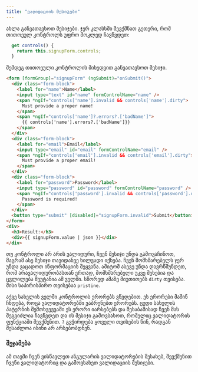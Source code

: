 ```yaml
---
title: "ვალიდაციის მესიჯები"
---
```


ახლა განვათავსოთ მესიჯები. ჯერ კლასსში შევქმნათ გეთერი, რომ
თითოეულ კონტროლს უფრო მოკლედ ჩავწვდეთ:

```ts
  get controls() {
    return this.signupForm.controls;
  }
```

შემდეგ თითოეული კონტროლის მიხედვით განვათავსოთ მესიჯი.

```html
<form [formGroup]="signupForm" (ngSubmit)="onSubmit()">
  <div class="form-block">
    <label for="name">Name</label>
    <input type="text" id="name" formControlName="name" />
    <span *ngIf="controls['name'].invalid && controls['name'].dirty">
      Must provide a proper name!
    </span>
    <span *ngIf="controls['name']?.errors?.['badName']">
      {{ controls['name'].errors?.['badName']}}
    </span>
  </div>
  <div class="form-block">
    <label for="email">Email</label>
    <input type="email" id="email" formControlName="email" />
    <span *ngIf="controls['email'].invalid && controls['email'].dirty">
      Must provide a proper email!
    </span>
  </div>
  <div class="form-block">
    <label for="password">Password</label>
    <input type="password" id="password" formControlName="password" />
    <span *ngIf="controls['password'].invalid && controls['password'].dirty">
      Password is required!
    </span>
  </div>
  <button type="submit" [disabled]="signupForm.invalid">Submit</button>
</form>
<div>
  <h3>Result:</h3>
  <div>{{ signupForm.value | json }}</div>
</div>
```

თუ კონტროლი არ არის ვალიდური, ჩვენ მესიჯი უნდა გამოვაჩინოთ, მაგრამ ასე მესიჯი
თავიდანვე ხილვადი იქნება. ჩვენ მომხმარებელს ჯერ უნდა ვაცადოთ ინფორმაციის შეყვანა.
ამიტომ ასევე უნდა დავრწმუნდეთ, რომ არავალიდურობასთან ერთად, მომხმარებელი
უკვე შეხებია და ცვლილება შეუტანია ამ ველში. სწორედ ამაზე მიუთითებს `dirty`
თვისება. მისი საპირისპირო თვისებაა `pristine`.

აქვე სახელის ველში კონტროლის ერორებს ვწვდებით. ეს ერორები მაშინ ჩნდება,
როცა ვალიდატორებში ვაბრუნებთ ერორებს. ცუდი სახელის პატერნის შემთხვევვაში
ეს ერორი იარსებებს და შესაბამისად ჩვენ მას შეგვიძლია ჩავწვდეთ და ის მესიჯი
გამოვსახოთ, რომელიც ვალიდატორის ფუნქციაში შევქმენით. `?` გვჭირდება
ყოველი თვისების წინ, რადგან შესაძლოა ისინი არ არსებობდნენ.

### შეჯამება

ამ თავში ჩვენ ვისწავლეთ ანგულარის ვალიდატორების შესახებ, შევქმენით ჩვენი ვალიდატორიც
და გამოვსახეთ ვალიდაციის მესიჯები.
